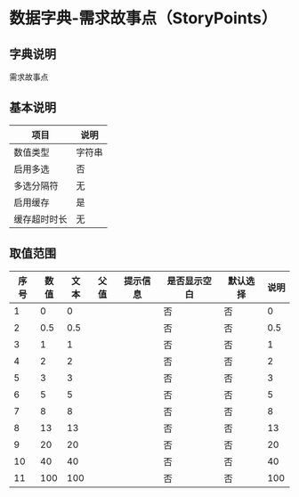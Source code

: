 # 数据字典-需求故事点（StoryPoints）
## 字典说明
需求故事点

## 基本说明
| 项目 | 说明 |
| ---- | ---- |
| 数值类型 | 字符串 |
| 启用多选 | 否 |
| 多选分隔符 | 无 |
| 启用缓存 | 是 |
| 缓存超时时长 | 无 |

## 取值范围
| 序号 | 数值 | 文本 | 父值 | 提示信息 | 是否显示空白 | 默认选择 | 说明 |
| ---- | ---- | ---- | ---- | ---- | ---- | ---- | ---- |
| 1 | 0 | 0 |  |  | 否 | 否 | 0 |
| 2 | 0.5 | 0.5 |  |  | 否 | 否 | 0.5 |
| 3 | 1 | 1 |  |  | 否 | 否 | 1 |
| 4 | 2 | 2 |  |  | 否 | 否 | 2 |
| 5 | 3 | 3 |  |  | 否 | 否 | 3 |
| 6 | 5 | 5 |  |  | 否 | 否 | 5 |
| 7 | 8 | 8 |  |  | 否 | 否 | 8 |
| 8 | 13 | 13 |  |  | 否 | 否 | 13 |
| 9 | 20 | 20 |  |  | 否 | 否 | 20 |
| 10 | 40 | 40 |  |  | 否 | 否 | 40 |
| 11 | 100 | 100 |  |  | 否 | 否 | 100 |

